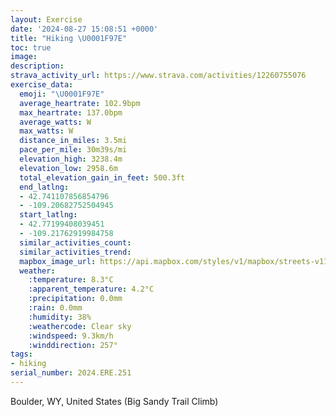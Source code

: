 ```yaml
---
layout: Exercise
date: '2024-08-27 15:08:51 +0000'
title: "Hiking \U0001F97E"
toc: true
image:
description:
strava_activity_url: https://www.strava.com/activities/12260755076
exercise_data:
  emoji: "\U0001F97E"
  average_heartrate: 102.9bpm
  max_heartrate: 137.0bpm
  average_watts: W
  max_watts: W
  distance_in_miles: 3.5mi
  pace_per_mile: 30m39s/mi
  elevation_high: 3238.4m
  elevation_low: 2958.6m
  total_elevation_gain_in_feet: 500.3ft
  end_latlng:
  - 42.741107856854796
  - -109.20682752504945
  start_latlng:
  - 42.77199408039451
  - -109.21762919984758
  similar_activities_count:
  similar_activities_trend:
  mapbox_image_url: https://api.mapbox.com/styles/v1/mapbox/streets-v11/static/path-5+787af2-1.0(sr%60dGlqrySL%3FJNd%40JHLRPDTLTDELGBQNWH%5DPCFBDCD%3F%3FBDAJWLFLBNWNKBMB%40AAE%5BBUJUPQ%40WBKJCDBPAJG%40%40CAGOBQPYJGh%40%3FHGPAFOVKNUHAFCDG%3F%40K%40%40APGBOBG%3FSG%5BFQ%40YHKLELAGDBADPGNACFOAKJCr%40LPINQHCVDHFPAZMTEJDXBVLF%3FTONWZWv%40aAZUPOPIhAET%5DZYTAJKCDHSD%5DFKBM%3FWBGGCAMFQCUZ%5DXQCABGD%3FBKTBFB%40QEWBCNJLG%40E%40BKDCCFGFCB%3FBFL%40NOLEB%3F%40DN%40FAEADCHBTEFGDMAEB%40DCDIJGVYFM%3FMNSB%3FHMDC%3F%40DGXUHKDO%40UB%3FCDACCO%3FSDQ%5CSPSDDDMLEJSRYNEFOBQJSNATOb%40IBGDCL%3FNDL%3FHBJAXId%40EFQ%40QHEDG%3FYJQ%3FOFYRYDKf%40q%40XOFI%40A%40FAABB%3FCA%40HL%3FLCHACDUT%40JVLFJGJ%3FLEb%40%40NMFFL%40DHJDHAHFNARJJ%3FHBLGPCLBXKRO%3FFB%3FHOXKDO%5Cc%40VQLAJKHUD%3FDDJGLDHSLGBIFCLO%5CPJCf%40%3FMIU%5BCM%40QGQ%40IEWBQBABF%3FGGLGDCACI%5BDICIKBKDAJOJGMAQE%40Af%40WFGFBJEIJQHCHUAWDQAGKKIM%5D%3FOKCIQKEEG%3FYF%5BHQHGDOP%5DLIJADILCNMTIDG%40IFC%40ILGHQFCLKPANGRBAFDMDAIC%3FICIHC%40MDDPEDBFIBBAB%3FAROAZ%40C%40BB%3FBG%40%3FRPHEP%3FNSHET%40FAAABCCBAA%40%40A%40NKJAL%40ZAHC%60%40GN%40LIDEBYDOAK%3FIIEAUIK%3FEFGNEVUZBJCFGBBBCH%3FA%40PAPEV%3FLDJAVDLKXM%40G%40JB%40FA%40%5B%40EFCF%40BFB%5CBB%5Ce%40ZEJKPBLDVEHDBDJ%3FNFJ%3FVG%5CTJ%40PCT%40NCN%40FCBBAENMHAj%40SJ%3FXJFTh%40ANEBF%3FNHBNPPFPBLIVEXFDHD%3F%40FFJHD%40HEJQ%40BACPEFQFM%3FOPJJDRLZPJVBVJ%5CXr%40RPPPHA%3FB%40ABB%3FTLB%3FHKHATA%60%40CZ%40n%40CTBf%40AHELMv%40SHIVg%40XUXEPDVEVBb%40e%40PEHDLN%3FCAAFPPLD%3FNGXCLBR%3FJ%40PNH%40FNEBBABFBL%40r%40DADKBADPFSVXf%40TJJPSF%5B%40WPc%40X%5BHOHGC%3FJKNu%40LIHYNOGDCHAC%40%3F%3FHEJCRMFDt%40JSLCF%40BB%40F%40V%40CC%3FNYTYASJa%40R%3FRDFL%40XJRDZN%60%40AHDL%3FNDH%3FDCCB%3FC%40DZT%60Af%40LJAVI%5C%3F%60%40RJ%40),pin-s-s+e5b22e(-109.21767,42.7705),pin-s-f+89ae00(-109.20605999999985,42.742549999999994)/auto/800x800?access_token=pk.eyJ1Ijoiam9zaGJlY2ttYW4iLCJhIjoiY205eWR2aDd1MWZ6djJrbXc4a3M0bWZleiJ9.XiG9OWkNcZk2QzjJbxLB4A
  weather:
    :temperature: 8.3°C
    :apparent_temperature: 4.2°C
    :precipitation: 0.0mm
    :rain: 0.0mm
    :humidity: 38%
    :weathercode: Clear sky
    :windspeed: 9.3km/h
    :winddirection: 257°
tags:
- hiking
serial_number: 2024.ERE.251
---
```

Boulder, WY, United States (Big Sandy Trail Climb)
